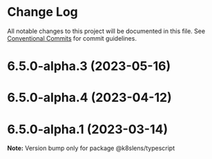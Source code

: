 # Change Log

All notable changes to this project will be documented in this file.
See [Conventional Commits](https://conventionalcommits.org) for commit guidelines.

# 6.5.0-alpha.3 (2023-05-16)



# 6.5.0-alpha.4 (2023-04-12)



# 6.5.0-alpha.1 (2023-03-14)

**Note:** Version bump only for package @k8slens/typescript
